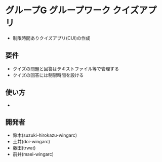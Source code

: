 # グループG グループワーク クイズアプリ
- 制限時間ありクイズアプリ(CUI)の作成

## 要件
- クイズの問題と回答はテキストファイル等で管理する
- クイズの回答には制限時間を設ける

## 使い方
- 

## 開発者
- 鈴木(suzuki-hirokazu-wingarc)
- 土井(doi-wingarc)
- 藤田(trwat)
- 前井(maei-wingarc)
